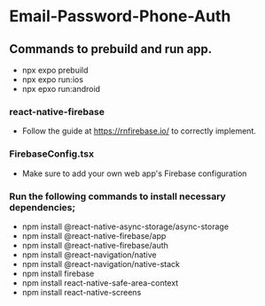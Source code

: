 # Email-Password-Phone-Auth

## Commands to prebuild and run app.
- npx expo prebuild
- npx expo run:ios
- npx epxo run:android

### react-native-firebase
- Follow the guide at https://rnfirebase.io/ to correctly implement.

### FirebaseConfig.tsx
- Make sure to add your own web app's Firebase configuration 

### Run the following commands to install necessary dependencies;
- npm install @react-native-async-storage/async-storage
- npm install @react-native-firebase/app
- npm install @react-native-firebase/auth
- npm install @react-navigation/native
- npm install @react-navigation/native-stack
- npm install firebase
- npm install react-native-safe-area-context
- npm install react-native-screens

